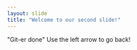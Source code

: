 ```yaml
---
layout: slide
title: "Welcome to our second slide!"
---
```

"Git-er done"
Use the left arrow to go back!
